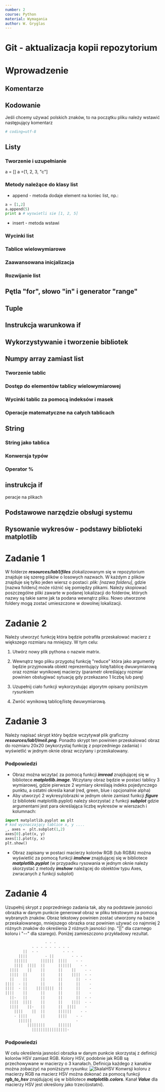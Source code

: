 ```yaml
---
number: 2
course: Python
material: Wymagania
author: W. Gryglas
---
```

# Git - aktualizacja kopii repozytorium

# Wprowadzenie

## Komentarze

## Kodowanie
Jeśli chcemy używać polskich znaków, to na początku pliku należy wstawić następujący komentarz
```python
# coding=utf-8
```

## Listy
### Tworzenie i uzupełnianie
a = []
a =[1, 2, 3, "c"]

### Metody należące do klasy list
- append - metoda dodaje element na koniec list, np.:
```python
a = [1,2]
a.append(5)
print a # wyswietli sie [1, 2, 5]
```
- insert - metoda wstawi

### Wycinki list

### Tablice wielowymiarowe

### Zaawansowana inicjalizacja

### Rozwijanie list


## Pętla "for", słowo "in" i generator "range"


## Tuple


## Instrukcja warunkowa if

## Wykorzystywanie i tworzenie bibliotek


## Numpy array zamiast list

### Tworzenie tablic

### Dostęp do elementów tablicy wielowymiarowej

### Wycinki tablic za pomocą indeksów i masek

### Operacje matematyczne na całych tablicach

## String

### String jako tablica

### Konwersja typów 

### Operator % 

## instrukcja if 
peracje na plikach

## Podstawowe narzędzie obsługi systemu

## Rysowanie wykresów - podstawy biblioteki matplotlib


# Zadanie 1
W folderze ***resources/lab1/files*** zlokalizowanym się w repozytorium znajduje się szereg plików o losowych nazwach. W każdym z plików znajduje się tylko jeden wiersz o postaci: *plik: [nazwa folderu]*, gdzie [nazwa folderu] może różnić się pomiędzy plikami. Należy skopiować poszczególne pliki zawarte w podanej lokalizacji do folderów, których nazwy są takie same jak ta podana wewnątrz pliku. Nowo utworzone foldery mogą zostać umieszczone w dowolnej lokalizacji. 

# Zadanie 2
Należy utworzyć funkcję która będzie potrafiła przeskalować macierz z większego rozmiaru na mniejszy. W tym celu:

1. Utwórz nowy plik pythona o nazwie matrix. 
2. Wewnątrz tego pliku przygotuj funkcję "reduce" która jako argumenty będzie przyjmowała obiekt reprezentujący listę/tablicę dwuwymiarową oraz rozmiar wynikowej macierzy (parametr określający rozmiar powinien obsługiwać sytuację gdy przekazano 1 liczbę lub parę)
3. Uzupełnij ciało funkcji wykorzystując algorytm opisany poniższym rysunkiem

4. Zwróć wynikową tablicę/listę dwuwymiarową.


# Zadanie 3
Należy napisać skrypt który będzie wczytywał plik graficzny ***resources/lab1/meil.png***. Ponadto skrypt ten powinien przeskalować obraz do rozmiaru 20x20 (wykorzystaj funkcję z poprzedniego zadania) i wyświetlić w jednym oknie obraz wczytany i przeskalowany. 

### Podpowiedzi
- Obraz można wczytać za pomocą funkcji ***imread*** znajdującej się w bibliotece ***matplotlib.image***. Wczytany obraz będzie w postaci tablicy 3 wymiarowej, gdzie pierwsze 2 wymiary określają indeks pojedynczego punktu, a ostatni określa kanał (red, green, blue i opcjonalnie alpha)
- Aby utworzyć 2 wykresy/obrazki w jednym oknie zamiast funkcji ***figure*** (z biblioteki matplotlib.pyplot) należy skorzystać z funkcji ***subplot*** gdzie argumentami jest para określająca liczbę wykresów w wierszach i  kolumnach:

```python
import matplotlib.pyplot as plt
# kod wyznaczający tablice x, y ....
_, axes =  plt.subplot(1,2)
axes[0].plot(x, y)
axes[1].plot(y, x)
plt.show()
```

- Obraz zapisany w postaci macierzy kolorów RGB (lub RGBA) można wyświetlić za pomocą funkcji ***imshow*** znajdującej się w bibliotece ***matplotlib.pyplot*** (w przypadku rysowania w jednym oknie należy skorzystać z metody ***imshow*** należącej do obiektów typu Axes, zwracanych z funkcji subplot)

# Zadanie 4
Uzupełnij skrypt z poprzedniego zadania tak, aby na podstawie jasności obrazka w danym punkcie generował obraz w pliku tekstowym za pomocą wybranych znaków. Obraz tekstowy powinien zostać utworzony na bazie przeskalowanego, mniejszego obrazka oraz powinien używać co najmniej 2 różnych znaków do określenia 2 różnych jasności (np. "||" dla czarnego koloru i "--" dla szarego). Poniżej zamieszczono przykładowy rezultat.  
```python
                  - - -                 
            - - - - - - - - -           
        ||  - -           - - -         
      ||||        - ||        - - -     
    ||||||      ||||||  ||||    - -     
    ||||  ||||  ||      ||||||    - -   
  ||||    ||    ||      ||    ||    - - 
  ||||  ||      ||      ||    ||||  - - 
  ||    ||      ||      ||      ||  - - 
||||  - ||      ||      ||      ||    - 
||||  - ||    ||||||||  ||      ||    - 
||||    ||      ||      ||      ||    - 
  ||-   ||      ||      ||      ||  - - 
  ||||  ||||    ||      ||    ||||  - - 
  ||||    ||-   ||      ||  ||||    -   
    ||||    ||  ||      ||||||    - -   
    - ||||      ||      ||||    - -     
      ||||||                    -       
          ||||||||      ||||||          
            ||||||||||||||||-           

```
### Podpowiedzi
W celu określenia jasności obrazka w danym punkcie skorzystaj z definicji kolorów HSV zamiast RGB. Kolory HSV, podobnie jak RGB są przechowywane w macierzy o 3 kanałach. Definicja każdego z kanałów można zobaczyć na poniższym rysunku:
![SkalaHSV](https://en.wikipedia.org/wiki/File:HSV_color_solid_cylinder_alpha_lowgamma.png "Skala HSV, źródło wikipedia") 
Konwrsji koloru z macierzy RGB na macierz HSV można dokonać za pomocą funkcji ***rgb_to_hsv*** znajdującej się w bibliotece ***matplotlib.colors***. Kanał  ***Value*** dla macierzy HSV jest określony jako trzeci(ostatni).
